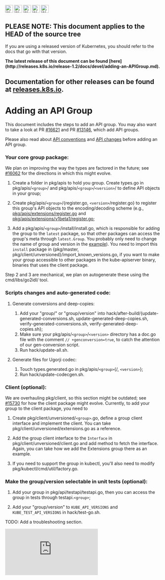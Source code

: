 <!-- BEGIN MUNGE: UNVERSIONED_WARNING -->

<!-- BEGIN STRIP_FOR_RELEASE -->

<img src="http://kubernetes.io/img/warning.png" alt="WARNING"
     width="25" height="25">
<img src="http://kubernetes.io/img/warning.png" alt="WARNING"
     width="25" height="25">
<img src="http://kubernetes.io/img/warning.png" alt="WARNING"
     width="25" height="25">
<img src="http://kubernetes.io/img/warning.png" alt="WARNING"
     width="25" height="25">
<img src="http://kubernetes.io/img/warning.png" alt="WARNING"
     width="25" height="25">

<h2>PLEASE NOTE: This document applies to the HEAD of the source tree</h2>

If you are using a released version of Kubernetes, you should
refer to the docs that go with that version.

<!-- TAG RELEASE_LINK, added by the munger automatically -->
<strong>
The latest release of this document can be found
[here](http://releases.k8s.io/release-1.2/docs/devel/adding-an-APIGroup.md).

Documentation for other releases can be found at
[releases.k8s.io](http://releases.k8s.io).
</strong>
--

<!-- END STRIP_FOR_RELEASE -->

<!-- END MUNGE: UNVERSIONED_WARNING -->

Adding an API Group
===============

This document includes the steps to add an API group. You may also want to take a look at PR [#16621](https://github.com/kubernetes/kubernetes/pull/16621) and PR [#13146](https://github.com/kubernetes/kubernetes/pull/13146), which add API groups.

Please also read about [API conventions](api-conventions.md) and [API changes](api_changes.md) before adding an API group.

### Your core group package:

We plan on improving the way the types are factored in the future; see [#16062](https://github.com/kubernetes/kubernetes/pull/16062) for the directions in which this might evolve.

1. Create a folder in pkg/apis to hold you group. Create types.go in pkg/apis/`<group>`/ and pkg/apis/`<group>`/`<version>`/ to define API objects in your group;

2. Create pkg/apis/`<group>`/{register.go, `<version>`/register.go} to register this group's API objects to the encoding/decoding scheme (e.g., [pkg/apis/extensions/register.go](../../pkg/apis/extensions/register.go) and [pkg/apis/extensions/v1beta1/register.go](../../pkg/apis/extensions/v1beta1/register.go);

3. Add a pkg/apis/`<group>`/install/install.go, which is responsible for adding the group to the `latest` package, so that other packages can access the group's meta through `latest.Group`. You probably only need to change the name of group and version in the [example](../../pkg/apis/extensions/install/install.go)). You need to import this `install` package in {pkg/master, pkg/client/unversioned}/import_known_versions.go, if you want to make your group accessible to other packages in the kube-apiserver binary, binaries that uses the client package.

Step 2 and 3 are mechanical, we plan on autogenerate these using the cmd/libs/go2idl/ tool.

### Scripts changes and auto-generated code:

1. Generate conversions and deep-copies:

    1. Add your "group/" or "group/version" into hack/after-build/{update-generated-conversions.sh, update-generated-deep-copies.sh, verify-generated-conversions.sh, verify-generated-deep-copies.sh};
    2. Make sure your pkg/apis/`<group>`/`<version>` directory has a doc.go file with the comment `// +genconversion=true`, to catch the attention of our gen-conversion script.
    3. Run hack/update-all.sh.

2. Generate files for Ugorji codec:

    1. Touch types.generated.go in pkg/apis/`<group>`{/, `<version>`};
    2. Run hack/update-codecgen.sh.

### Client (optional):

We are overhauling pkg/client, so this section might be outdated; see [#15730](https://github.com/kubernetes/kubernetes/pull/15730) for how the client package might evolve. Currently, to add your group to the client package, you need to

1. Create pkg/client/unversioned/`<group>`.go, define a group client interface and implement the client. You can take pkg/client/unversioned/extensions.go as a reference.

2. Add the group client interface to the `Interface` in pkg/client/unversioned/client.go and add method to fetch the interface. Again, you can take how we add the Extensions group there as an example.

3. If you need to support the group in kubectl, you'll also need to modify pkg/kubectl/cmd/util/factory.go.

### Make the group/version selectable in unit tests (optional):

1. Add your group in pkg/api/testapi/testapi.go, then you can access the group in tests through testapi.`<group>`;

2. Add your "group/version" to `KUBE_API_VERSIONS` and `KUBE_TEST_API_VERSIONS` in hack/test-go.sh.

TODO: Add a troubleshooting section.



<!-- BEGIN MUNGE: GENERATED_ANALYTICS -->
[![Analytics](https://kubernetes-site.appspot.com/UA-36037335-10/GitHub/docs/devel/adding-an-APIGroup.md?pixel)]()
<!-- END MUNGE: GENERATED_ANALYTICS -->
